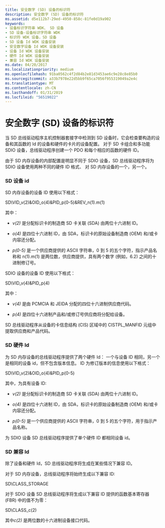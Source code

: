 ```yaml
---
title: 安全数字 (SD) 设备的标识符
description: 安全数字 (SD) 设备的标识符
ms.assetid: d5e112b7-29ed-4950-858c-81fe0d19a902
keywords:
- 设备标识字符串 WDK、 SD 设备
- SD 设备-设备标识字符串 WDK
- 标识符 WDK 设备，SD 设备
- SD 设备 Id WDK 设备安装
- 安全数字设备 Id WDK 设备安装
- 设备 Id WDK 设备安装
- 硬件 Id WDK 设备安装
- 兼容 Id WDK 设备安装
ms.date: 04/20/2017
ms.localizationpriority: medium
ms.openlocfilehash: 91ba0562c4f2d84b2e81d3453ae6c9e28c8e85b0
ms.sourcegitcommit: a33b7978e22d5bb9f65ca7056f955319049a2e4c
ms.translationtype: MT
ms.contentlocale: zh-CN
ms.lasthandoff: 01/31/2019
ms.locfileid: "56519022"
---
```

# <a name="identifiers-for-secure-digital-sd-devices"></a>安全数字 (SD) 设备的标识符


当 SD 总线驱动程序主机控制器套接字中检测到 SD 设备时，它会检查要构造的设备和其函数的 Id 的设备和硬件的卡片的设备配置。 对于 SD 卡组合和多功能 SDIO 设备，总线驱动程序创建一个 PDO 和每个相应的函数的硬件 ID。

由于 SD 内存设备的内部配置是明显不同于 SDIO 设备，SD 总线驱动程序将为 SDIO 设备使用两种不同的硬件 ID 格式、 对 SD 内存设备的一个，另一个。

### <a href="" id="sd-device-ids"></a> SD 设备 id

SD 内存设备的设备 ID 使用以下格式：

SD\\VID_v(2)&OID_o(4)&PID_p(0-5)&REV_n(1).m(1)

其中：

-   *v(2)* 是分配标识卡的制造商 SD 卡关联 (SDA) 由两位十六进制 ID。

-   *o(4)* 是四位十六进制 ID，由 SDA，标识卡的原始设备制造商 (OEM) 和/或卡内容还分配。

-   *p(0-5)* 是一个供应商提供的 ASCII 字符串，0 到 5 的五个字符，指示产品名称和 n(1).m(1) 是两位数，供应商提供，具有两个数字 (例如，6.2) 之间的十进制修订号。

SDIO 设备的设备 ID 使用以下格式：

SD\\VID_v(4)&PID_p(4)

其中：

-   *v(4)* 是由 PCMCIA 和 JEIDA 分配的四位十六进制供应商代码。

-   *p(4)* 是四位十六进制产品和/或修订号供应商将分配给设备。

SD 总线驱动程序从设备的卡信息结构 (CIS) 区域中的 CISTPL_MANFID 元组中提取供应商和产品代码。

### <a href="" id="sd-hardware-ids"></a> SD 硬件 Id

为 SD 内存设备的总线驱动程序提供了两个硬件 Id： 一个与设备 ID 相同，另一个是相同的设备 id，但不包含版本信息。 ID 为修订版本的信息使用以下格式：

SD\\VID_v(2)&OID_o(4)&PID_p(0-5)

其中，为具有设备 ID:

-   *v(2)* 是分配标识卡的制造商 SD 卡关联 (SDA) 由两位十六进制 ID。

-   *o(4)* 是四位十六进制 ID，由 SDA，标识卡的原始设备制造商 (OEM) 和/或卡内容还分配。

-   *p(0-5)* 是一个供应商提供的 ASCII 字符串，0 到 5 的五个字符，用于指示产品名称。

为 SDIO 设备 SD 总线驱动程序提供了单个硬件 ID 都相同设备 id。

### <a href="" id="sd-compatible-ids"></a> SD 兼容 Id

除了设备和硬件 Id，SD 总线驱动程序将生成在某些情况下兼容 ID。

对于 SD 内存设备，总线驱动程序将始终生成以下兼容 ID:

SD\\CLASS_STORAGE

对于 SDIO 设备 SD 总线驱动程序将生成以下兼容 ID 提供的函数基本寄存器 (FBR) 中的值不为零：

SD\\CLASS_c(2)

其中*c(2)* 是两位数的十六进制设备接口代码。

 

 





